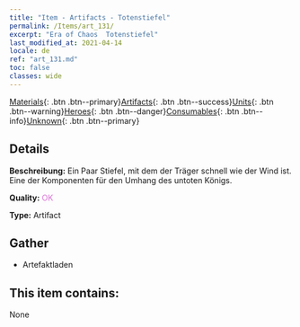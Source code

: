 ```yaml
---
title: "Item - Artifacts - Totenstiefel"
permalink: /Items/art_131/
excerpt: "Era of Chaos  Totenstiefel"
last_modified_at: 2021-04-14
locale: de
ref: "art_131.md"
toc: false
classes: wide
---
```

 [Materials](/de/Items/){: .btn .btn--primary}[Artifacts](/de/Items/Artifacts/){: .btn .btn--success}[Units](/de/Items/Units/){: .btn .btn--warning}[Heroes](/de/Items/Heroes/){: .btn .btn--danger}[Consumables](/de/Items/Consumables/){: .btn .btn--info}[Unknown](/de/Items/Unknown/){: .btn .btn--primary}

## Details
 **Beschreibung:** Ein Paar Stiefel, mit dem der Träger schnell wie der Wind ist. Eine der Komponenten für den Umhang des untoten Königs.

 **Quality:** <span style="color: #DA70D6">OK</span>

 **Type:** Artifact

## Gather

*    Artefaktladen 

## This item contains:

  None

